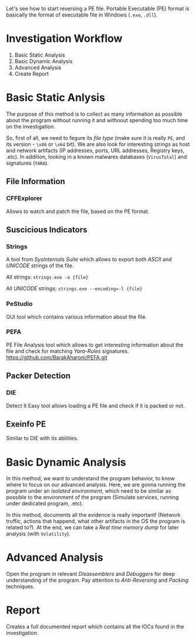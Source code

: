 Let's see how to start reversing a PE file.
Portable Executable (PE) format is basically the format of executable file in Windows (`.exe`, `.dll`).

# Investigation Workflow
1. Basic Static Analysis
2. Basic Dynamic Analysis
3. Advanced Analysis
5. Create Report

# Basic Static Anlysis
The purpose of this method is to collect as many information as possible about the program without running it and withoout spending too much time on the investigation.

So, first of all, we need to fegure its *file type* (make sure it is really `PE`, and its version - `\x86` or `\x64` bit). We are also look for interesting *strings* as host and network artifacts (IP addresses, ports, URL addresses, Registry keys, .etc).
In addition, looking in a known malwares databases (`VirusTotal`) and signatures (`YARA`).

## File Information
### CFFExplorer
Allows to watch and patch the file, based on the PE format.

## Suscicious Indicators
### Strings
A tool from *SysInternals Suite* which allows to export both *ASCII* and *UNICODE* strings of the file.

All strings: `strings.exe -a {file}`

All *UNICODE* strings: `strings.exe --encoding=-l {file}`

### PeStudio
GUI tool which contains various information about the file.

### PEFA
PE File Analysis tool which allows to get interesting information about the file and check for matching *Yara-Rules* signatures.
https://github.com/BarakAharoni/PEFA.git

## Packer Detection
### DIE
Detect It Easy tool allows loading a PE file and check if it is packed or not.

## Exeinfo PE
Similar to DIE with its abilities.

# Basic Dynamic Analysis
In this method, we want to understand the program behavior, to know where to focus on our advanced analysis. 
Here, we are gonna running the program under an *isolated environment*, which need to be similar as possible to the environment of the program (Simulate services, running under dedicated program, .etc).

In this method, documents all the evidence is really important! (Network truffic, actions that happend, what other artifacts in the OS the program is related to?).
At the end, we can take a *Real time memory dump* for later analysis (with `Volatility`).



# Advanced Analysis
Open the program in relevant *Disassemblers* and *Debuggers* for deep understanding of the program. Pay attention to *Anti-Reversing* and *Packing* techniques.

# Report
Creates a full documented report which contains all the IOCs found in the investigation.
